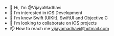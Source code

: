 - 👋 Hi, I’m @VijayaMadhavi
- 👀 I’m interested in iOS Development
- 🌱 I’m know Swift (UIKit), SwiftUI and Objective C
- 💞️ I’m looking to collaborate on iOS projects
- 📫 How to reach me vijayamadhavi@hotmail.com

<!---
VijayaMadhavi/VijayaMadhavi is a ✨ special ✨ repository because its `README.md` (this file) appears on your GitHub profile.
You can click the Preview link to take a look at your changes.
--->
